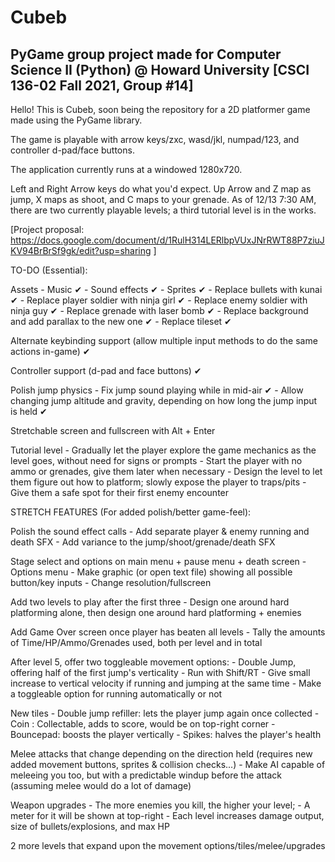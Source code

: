 # Cubeb
## PyGame group project made for Computer Science II (Python) @ Howard University [CSCI 136-02 Fall 2021, Group #14]

Hello! This is Cubeb, soon being the repository for a 2D platformer game made using the PyGame library.

The game is playable with arrow keys/zxc, wasd/jkl, numpad/123, and controller d-pad/face buttons.

The application currently runs at a windowed 1280x720.

Left and Right Arrow keys do what you'd expect. 
Up Arrow and Z map as jump, X maps as shoot, and C maps to your grenade.
As of 12/13 7:30 AM, there are two currently playable levels; a third tutorial level is in the works. 

[Project proposal: https://docs.google.com/document/d/1RulH314LERlbpVUxJNrRWT88P7ziuJKV94BrBrSf9gk/edit?usp=sharing ]

TO-DO (Essential):

Assets
    - Music ✔
	- Sound effects ✔
	- Sprites ✔
        - Replace bullets with kunai ✔
        - Replace player soldier with ninja girl ✔
		- Replace enemy soldier with ninja guy ✔
        - Replace grenade with laser bomb ✔
        - Replace background and add parallax to the new one ✔
        - Replace tileset ✔

Alternate keybinding support (allow multiple input methods to do the same actions in-game) ✔

Controller support (d-pad and face buttons) ✔

Polish jump physics
	- Fix jump sound playing while in mid-air ✔
	- Allow changing jump altitude and gravity, depending on how long the jump input is held ✔

Stretchable screen and fullscreen with Alt + Enter

Tutorial level
	- Gradually let the player explore the game mechanics as the level goes, without need for signs or prompts
		- Start the player with no ammo or grenades, give them later when necessary
		- Design the level to let them figure out how to platform; slowly expose the player to traps/pits
		- Give them a safe spot for their first enemy encounter



STRETCH FEATURES (For added polish/better game-feel):

Polish the sound effect calls
	- Add separate player & enemy running and death SFX
	- Add variance to the jump/shoot/grenade/death SFX

Stage select and options on main menu + pause menu + death screen
	- Options menu
		- Make graphic (or open text file) showing all possible button/key inputs
		- Change resolution/fullscreen
		
Add two levels to play after the first three
	- Design one around hard platforming alone, then design one around hard platforming + enemies

Add Game Over screen once player has beaten all levels
	- Tally the amounts of Time/HP/Ammo/Grenades used, both per level and in total

After level 5, offer two toggleable movement options:
	- Double Jump, offering half of the first jump's verticality
	- Run with Shift/RT
		- Give small increase to vertical velocity if running and jumping at the same time
		- Make a toggleable option for running automatically or not

New tiles
	- Double jump refiller: lets the player jump again once collected
	- Coin : Collectable, adds to score, would be on top-right corner
	- Bouncepad: boosts the player vertically
	- Spikes: halves the player's health

Melee attacks that change depending on the direction held (requires new added movement buttons, sprites & collision checks...)
	- Make AI capable of meleeing you too, but with a predictable windup before the attack (assuming melee would do a lot of damage)

Weapon upgrades
	- The more enemies you kill, the higher your level; 
		- A meter for it will be shown at top-right
	- Each level increases damage output, size of bullets/explosions, and max HP

2 more levels that expand upon the movement options/tiles/melee/upgrades